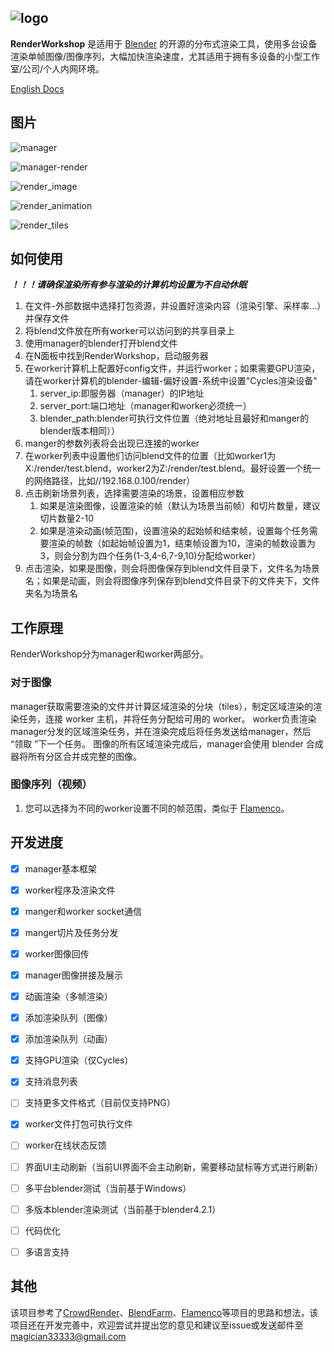 ![logo](./img/logo.png)
---
**RenderWorkshop** 是适用于 [Blender](https://www.blender.org/) 的开源的分布式渲染工具，使用多台设备渲染单帧图像/图像序列，大幅加快渲染速度，尤其适用于拥有多设备的小型工作室/公司/个人内网环境。

[English Docs](./README.md)

图片
---

![manager](/img/manager_image.png)

![manager-render](/img/manager_animation.png)

![render_image](/img/worker_image.png)

![render_animation](/img/worker_animation.png)

![render_tiles](/img/render_tiles.png)

如何使用
---
***！！！请确保渲染所有参与渲染的计算机均设置为不自动休眠***
1. 在文件-外部数据中选择打包资源，并设置好渲染内容（渲染引擎、采样率...）并保存文件
2. 将blend文件放在所有worker可以访问到的共享目录上
3. 使用manager的blender打开blend文件
4. 在N面板中找到RenderWorkshop，启动服务器
5. 在worker计算机上配置好config文件，并运行worker；如果需要GPU渲染，请在worker计算机的blender-编辑-偏好设置-系统中设置"Cycles渲染设备"
   1. server_ip:即服务器（manager）的IP地址
   2. server_port:端口地址（manager和worker必须统一）
   3. blender_path:blender可执行文件位置（绝对地址且最好和manger的blender版本相同））
6. manger的参数列表将会出现已连接的worker
7. 在worker列表中设置他们访问blend文件的位置（比如worker1为X:/render/test.blend，worker2为Z:/render/test.blend。最好设置一个统一的网络路径，比如//192.168.0.100/render）
8. 点击刷新场景列表，选择需要渲染的场景，设置相应参数
   1. 如果是渲染图像，设置渲染的帧（默认为场景当前帧）和切片数量，建议切片数量2-10
   2. 如果是渲染动画(帧范围)，设置渲染的起始帧和结束帧，设置每个任务需要渲染的帧数（如起始帧设置为1，结束帧设置为10，渲染的帧数设置为3，则会分割为四个任务(1-3,4-6,7-9,10)分配给worker）
9.  点击渲染，如果是图像，则会将图像保存到blend文件目录下，文件名为场景名；如果是动画，则会将图像序列保存到blend文件目录下的文件夹下，文件夹名为场景名

工作原理
---
RenderWorkshop分为manager和worker两部分。

### 对于图像
manager获取需要渲染的文件并计算区域渲染的分块（tiles），制定区域渲染的渲染任务，连接 worker 主机，并将任务分配给可用的 worker。
worker负责渲染manager分发的区域渲染任务，并在渲染完成后将任务发送给manager，然后 “领取 ”下一个任务。
图像的所有区域渲染完成后，manager会使用 blender 合成器将所有分区合并成完整的图像。

### 图像序列（视频）
1. 您可以选择为不同的worker设置不同的帧范围，类似于 [Flamenco](https://flamenco.blender.org/)。


开发进度
---
 - [x] manager基本框架
 - [x] worker程序及渲染文件
 - [x] manger和worker socket通信
 - [x] manger切片及任务分发
 - [x] worker图像回传
 - [x] manager图像拼接及展示
 - [x] 动画渲染（多帧渲染）
 - [x] 添加渲染队列（图像）
 - [x] 添加渲染队列（动画）
 - [x] 支持GPU渲染（仅Cycles）
 - [x] 支持消息列表
 - [ ] 支持更多文件格式（目前仅支持PNG）
 - [x] worker文件打包可执行文件
 - [ ] worker在线状态反馈
 - [ ] 界面UI主动刷新（当前UI界面不会主动刷新，需要移动鼠标等方式进行刷新）
 - [ ] 多平台blender测试（当前基于Windows）
 - [ ] 多版本blender渲染测试（当前基于blender4.2.1）
 - [ ] 代码优化
 - [ ] 多语言支持


其他
---
该项目参考了[CrowdRender](https://www.crowd-render.com/)、[BlendFarm](https://github.com/LogicReinc/LogicReinc.BlendFarm)、[Flamenco](https://flamenco.blender.org/)等项目的思路和想法，该项目还在开发完善中，欢迎尝试并提出您的意见和建议至issue或发送邮件至[magician33333@gmail.com](magician33333@gmail.com)